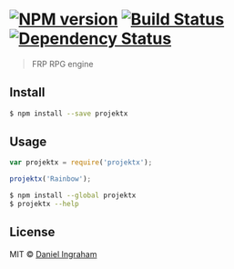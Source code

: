 #  [![NPM version][npm-image]][npm-url] [![Build Status][travis-image]][travis-url] [![Dependency Status][daviddm-url]][daviddm-image]

> FRP RPG engine


## Install

```sh
$ npm install --save projektx
```


## Usage

```js
var projektx = require('projektx');

projektx('Rainbow');
```

```sh
$ npm install --global projektx
$ projektx --help
```


## License

MIT © [Daniel Ingraham](danielingraham.com)


[npm-url]: https://npmjs.org/package/projektx
[npm-image]: https://badge.fury.io/js/projektx.svg
[travis-url]: https://travis-ci.org/Carrington/projektx
[travis-image]: https://travis-ci.org/Carrington/projektx.svg?branch=master
[daviddm-url]: https://david-dm.org/Carrington/projektx.svg?theme=shields.io
[daviddm-image]: https://david-dm.org/Carrington/projektx
